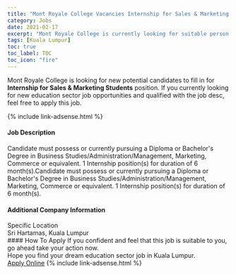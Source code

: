 ```yaml
---
title: "Mont Royale College Vacancies Internship for Sales & Marketing Students" 
category: Jobs 
date: 2021-02-17 
excerpt: "Mont Royale College is currently looking for suitable person to fill in the Internship for Sales & Marketing Students which positioned at Kuala Lumpur" 
tags: [Kuala Lumpur] 
toc: true 
toc_label: TOC 
toc_icon: "fire" 
--- 
```


<p>Mont Royale College is looking for new potential candidates to fill in for <b>Internship for Sales & Marketing Students</b> position. If you currently looking for new education sector job opportunities and qualified with the job desc, feel free to apply this job.
</p>{% include link-adsense.html %} 
 <div><div><h4>Job Description</h4></div><div><div><span><div>Candidate must possess or currently pursuing a Diploma or Bachelor's Degree in Business Studies/Administration/Management, Marketing, Commerce or equivalent.
1  Internship position(s) for duration of 6 month(s).Candidate must possess or currently pursuing a Diploma or Bachelor's Degree in Business Studies/Administration/Management, Marketing, Commerce or equivalent.
1  Internship position(s) for duration of 6 month(s).</div></span></div></div></div> 
<div><div><h4>Additional Company Information</h4></div><div><div><div><div><div><div><div><span>Specific Location</span></div><div><span>Sri Hartamas, Kuala Lumpur</span></div></div></div></div></div></div></div></div> 
#### How To Apply 
If you confident and feel that this job is suitable to you, go ahead take your action now. <br/> 
Hope you find your dream education sector job in Kuala Lumpur. <br/> 
<a href="https://www.jobstreet.com.my/en/job/internship-for-sales-marketing-students-4483019?jobId=jobstreet-my-job-4483019" class="btn btn--info" target="_blank" rel="nofollow noopenner">Apply Online</a> 
{% include link-adsense.html %} 
